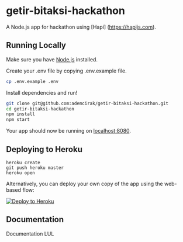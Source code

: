 # getir-bitaksi-hackathon

A  Node.js app for hackathon using [Hapi] (https://hapijs.com).

## Running Locally

Make sure you have [Node.js](http://nodejs.org/) installed.

Create your .env file by copying .env.example file.

```sh
cp .env.example .env
```

Install dependencies and run!

```sh
git clone git@github.com:ademcirak/getir-bitaksi-hackathon.git
cd getir-bitaksi-hackathon
npm install
npm start
```

Your app should now be running on [localhost:8080](http://localhost:8080/).

## Deploying to Heroku

```
heroku create
git push heroku master
heroku open
```

Alternatively, you can deploy your own copy of the app using the web-based flow:

[![Deploy to Heroku](https://www.herokucdn.com/deploy/button.png)](https://heroku.com/deploy)

## Documentation

Documentation LUL